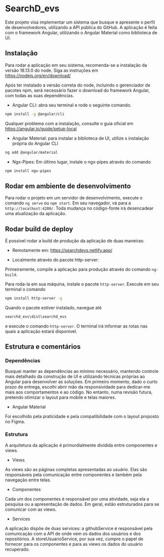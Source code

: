 # SearchD_evs

Este projeto visa implementar um sistema que busque e apresente o perfil de desenvolvedores, utilizando a API pública do GitHub. A aplicação é feita com o framework Angular, utilizando o Angular Material como biblioteca de UI.

## Instalação

Para rodar a aplicação em seu sistema, recomenda-se a instalação da versão 18.13.0 do node. Siga as instruções em https://nodejs.org/en/download/

Após ter instalado a versão correta do node, incluindo o gerenciador de pacotes npm, será necessário fazer o download do framework Angular, com todas as suas dependências.

* Angular CLI: abra seu terminal e rode o seguinte comando.

```bash
npm install -g @angular/cli
```
Qualquer problema com a instalação, consulte o guia oficial em https://angular.io/guide/setup-local

* Angular Material: para instalar a biblioteca de UI, utilize s instalação própria do Angular CLI

```bash
ng add @angular/material
```

* Ngx-Pipes: Em último lugar, instale o ngx-pipes através do comando

```bash
npm install ngx-pipes
```
## Rodar em ambiente de desenvolvimento

Para rodar o projeto em um servidor de desenvolvimento, execute o comando ``ng serve`` ou ``npm start``. Em seu navegador, vá para a ``http://localhost:4200/``. Toda mudança no código-fonte irá desencadear uma atualização da aplicação.

## Rodar build de deploy

É possível rodar a build de produção da aplicação de duas maneiras:

* Remotamente em: https://searchdevs.netlify.app/

* Localmente através do pacote http-server:

Primeiramente, compile a aplicação para produção através do comando ``ng-build``.

Para roda-la em sua máquina, instale o pacote ``http-server``. Execute em seu terminal o comando

```bash
npm install http-server -g
```
Quando o pacote estiver instalado, navegue até 
```bash
searchd_evs\dist\searchd_evs
```
e execute o comando ``http-server``. O terminal irá informar as rotas nas quais a aplicação estará disponível.

## Estrutura e comentários

### Dependências
Busquei manter as dependências ao mínimo necessário, mantendo controle mais detalhado da construção de UI e utilizando técnicas próprias ao Angular para desenvolver as soluções. Em primeiro momento, dado o curto prazo de entrega, escolhi abrir mão da responsividade para dedicar-me mais aos comportamentos e ao código. No entanto, numa revisão futura, pretendo otimizar o layout para mobile e telas maiores.

* Angular Material

Foi escolhido pela praticidade e pela compatibilidade com o layout proposto no Figma.

### Estrutura
A arquitetura da aplicação é primordialmente dividida entre componentes e views.
* Views

As views são as páginas completas apresentadas ao usuário. Elas são responsáveis pela comunicação entre componentes e também pela navegação entre telas.

* Componentes

Cada um dos componentes é responsável por uma atividade, seja ela a pesquisa ou a apresentação de dados. Em geral, estão estruturados para se comunicar com as views.

* Services

A aplicação dispõe de duas services: a githubService é responsável pela comunicação com a API de onde vem os dados dos usuários e dos repositórios. A storeUsuarioService, por sua vez, cumpre o papel de fornecer para os componentes e para as views os dados do usuário recuperado.